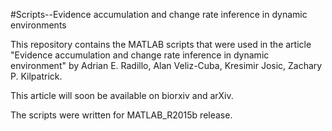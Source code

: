 #Scripts--Evidence accumulation and change rate inference in dynamic environments

This repository contains the MATLAB scripts that were used in the article "Evidence accumulation and change rate inference in dynamic environment" by Adrian E. Radillo, Alan Veliz-Cuba, Kresimir Josic, Zachary P. Kilpatrick.

This article will soon be available on biorxiv and arXiv.

The scripts were written for MATLAB_R2015b release.

